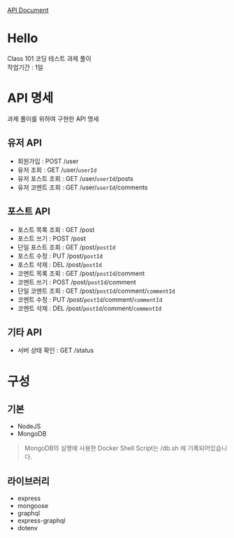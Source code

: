 [API Document](https://documenter.getpostman.com/view/4767648/S17xrkSd)

# Hello

Class 101 코딩 테스트 과제 풀이 <br />
작업기간 : 1일

# API 명세

과제 풀이를 위하여 구현한 API 명세

## 유저 API
 
 * 회원가입 : POST /user
 * 유저 조회 : GET /user/`userId`
 * 유저 포스트 조회 : GET /user/`userId`/posts
 * 유저 코멘트 조회 : GET /user/`userId`/comments

## 포스트 API

 * 포스트 목록 조회 : GET /post
 * 포스트 쓰기 : POST /post
 * 단일 포스트 조회 : GET /post/`postId`
 * 포스트 수정 : PUT /post/`postId`
 * 포스트 삭제 : DEL /post/`postId`
 * 코멘트 목록 조회 : GET /post/`postId`/comment
 * 코멘트 쓰기 : POST /post/`postId`/comment
 * 단일 코멘트 조회 : GET /post/`postId`/comment/`commentId`
 * 코멘트 수정 : PUT /post/`postId`/comment/`commentId`
 * 코멘트 삭제 : DEL /post/`postId`/comment/`commentId`

## 기타 API

 * 서버 상태 확인 : GET /status

# 구성

## 기본
 
 * NodeJS
 * MongoDB
  > MongoDB의 실행에 사용한 Docker Shell Script는 /db.sh 에 기록되어있습니다.

## 라이브러리

 * express
 * mongoose
 * graphql
 * express-graphql
 * dotenv